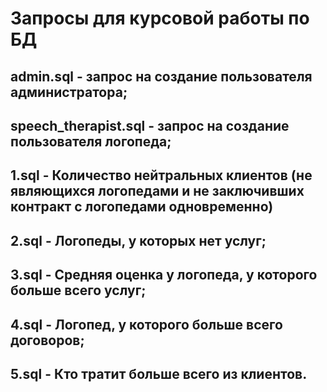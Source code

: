 # Запросы для курсовой работы по БД

## admin.sql - запрос на создание пользователя администратора;
## speech_therapist.sql - запрос на создание пользователя логопеда;
## 1.sql - Количество нейтральных клиентов (не являющихся логопедами и не заключивших контракт с логопедами одновременно)
## 2.sql - Логопеды, у которых нет услуг;
## 3.sql - Средняя оценка у логопеда, у которого больше всего услуг;
## 4.sql - Логопед, у которого больше всего договоров;
## 5.sql - Кто тратит больше всего из клиентов.
